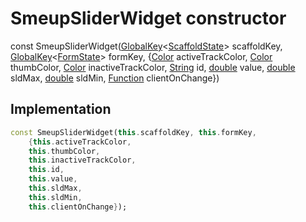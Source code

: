 


# SmeupSliderWidget constructor






const
SmeupSliderWidget([GlobalKey](https://api.flutter.dev/flutter/widgets/GlobalKey-class.html)&lt;[ScaffoldState](https://api.flutter.dev/flutter/material/ScaffoldState-class.html)> scaffoldKey, [GlobalKey](https://api.flutter.dev/flutter/widgets/GlobalKey-class.html)&lt;[FormState](https://api.flutter.dev/flutter/widgets/FormState-class.html)> formKey, {[Color](https://api.flutter.dev/flutter/dart-ui/Color-class.html) activeTrackColor, [Color](https://api.flutter.dev/flutter/dart-ui/Color-class.html) thumbColor, [Color](https://api.flutter.dev/flutter/dart-ui/Color-class.html) inactiveTrackColor, [String](https://api.flutter.dev/flutter/dart-core/String-class.html) id, [double](https://api.flutter.dev/flutter/dart-core/double-class.html) value, [double](https://api.flutter.dev/flutter/dart-core/double-class.html) sldMax, [double](https://api.flutter.dev/flutter/dart-core/double-class.html) sldMin, [Function](https://api.flutter.dev/flutter/dart-core/Function-class.html) clientOnChange})





## Implementation

```dart
const SmeupSliderWidget(this.scaffoldKey, this.formKey,
    {this.activeTrackColor,
    this.thumbColor,
    this.inactiveTrackColor,
    this.id,
    this.value,
    this.sldMax,
    this.sldMin,
    this.clientOnChange});
```







